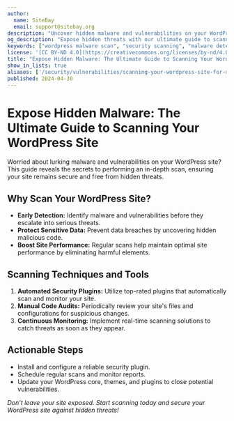 ```yaml
---  
author:  
  name: SiteBay  
  email: support@sitebay.org  
description: "Uncover hidden malware and vulnerabilities on your WordPress site with our comprehensive scanning guide. Learn the best practices to keep your site safe."  
og_description: "Expose hidden threats with our ultimate guide to scanning your WordPress site for malware. Secure your site with proven tips and cutting-edge tools."  
keywords: ["wordpress malware scan", "security scanning", "malware detection", "site protection"]  
license: '[CC BY-ND 4.0](https://creativecommons.org/licenses/by-nd/4.0)'  
title: "Expose Hidden Malware: The Ultimate Guide to Scanning Your WordPress Site"  
show_in_lists: true  
aliases: ['/security/vulnerabilities/scanning-your-wordpress-site-for-malware/']  
published: 2024-04-30  
---  
```


# Expose Hidden Malware: The Ultimate Guide to Scanning Your WordPress Site

Worried about lurking malware and vulnerabilities on your WordPress site? This guide reveals the secrets to performing an in-depth scan, ensuring your site remains secure and free from hidden threats.

## Why Scan Your WordPress Site?

- **Early Detection:** Identify malware and vulnerabilities before they escalate into serious threats.
- **Protect Sensitive Data:** Prevent data breaches by uncovering hidden malicious code.
- **Boost Site Performance:** Regular scans help maintain optimal site performance by eliminating harmful elements.

## Scanning Techniques and Tools

1. **Automated Security Plugins:** Utilize top-rated plugins that automatically scan and monitor your site.
2. **Manual Code Audits:** Periodically review your site's files and configurations for suspicious changes.
3. **Continuous Monitoring:** Implement real-time scanning solutions to catch threats as soon as they appear.

## Actionable Steps

- Install and configure a reliable security plugin.
- Schedule regular scans and monitor reports.
- Update your WordPress core, themes, and plugins to close potential vulnerabilities.

*Don’t leave your site exposed. Start scanning today and secure your WordPress site against hidden threats!*